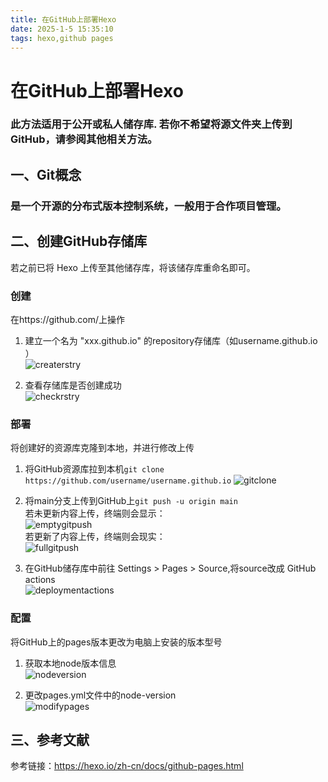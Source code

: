```yaml
---
title: 在GitHub上部署Hexo
date: 2025-1-5 15:35:10
tags: hexo,github pages
---
```



# 在GitHub上部署Hexo
### 此方法适用于公开或私人储存库. 若你不希望将源文件夹上传到 GitHub，请参阅其他相关方法。

## 一、Git概念
### 是一个开源的分布式版本控制系统，一般用于合作项目管理。

## 二、创建GitHub存储库
若之前已将 Hexo 上传至其他储存库，将该储存库重命名即可。

### 创建
在https://github.com/上操作

1. 建立一个名为 "xxx.github.io" 的repository存储库（如username.github.io ）  
![createrstry](/images/two-creategithub/createrstry.png)

2. 查看存储库是否创建成功  
![checkrstry](/images/two-creategithub/checkrstry.png)

### 部署
将创建好的资源库克隆到本地，并进行修改上传

1. 将GitHub资源库拉到本机`git clone https://github.com/username/username.github.io`
![gitclone](/images/two-creategithub/gitclone.png)  

2. 将main分支上传到GitHub上`git push -u origin main`  
     若未更新内容上传，终端则会显示：  
     ![emptygitpush](/images/two-creategithub/emptygitpush.png)   
     若更新了内容上传，终端则会现实：  
     ![fullgitpush](/images/two-creategithub/fullgitpush.png)  

3. 在GitHub储存库中前往 Settings > Pages > Source,将source改成 GitHub actions  
![deploymentactions](/images/two-creategithub/deploymentactions.png)  


### 配置
将GitHub上的pages版本更改为电脑上安装的版本型号  

1. 获取本地node版本信息  
![nodeversion](/images/two-creategithub/nodeversion.png)  
 
2. 更改pages.yml文件中的node-version  
![modifypages](/images/two-creategithub/modifypages.png)  

## 三、参考文献
参考链接：https://hexo.io/zh-cn/docs/github-pages.html  



